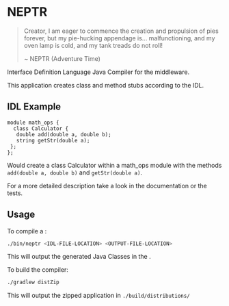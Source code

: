 # NEPTR
> Creator, I am eager to commence the creation and propulsion of pies forever, but my pie-hucking appendage is...
> malfunctioning, and my oven lamp is cold, and my tank treads do not roll!
>
> ~ NEPTR (Adventure Time)

Interface Definition Language Java Compiler for the middleware.

This application creates class and method stubs according to the IDL.

## IDL Example
```
module math_ops {
  class Calculator {
   double add(double a, double b);
   string getStr(double a);
 };
};
```
Would create a class Calculator within a math_ops module with the methods
`add(double a, double b)` and `getStr(double a)`.

For a more detailed description take a look in the documentation or the tests.
 
## Usage
To compile a <IDL-FILE-LOCATION>:
```bash
./bin/neptr <IDL-FILE-LOCATION> <OUTPUT-FILE-LOCATION> 
```
This will output the generated Java Classes in the <OUTPUT-FILE-LOCATION>.

To build the compiler:
```bash
./gradlew distZip
```
This will output the zipped application in `./build/distributions/`
